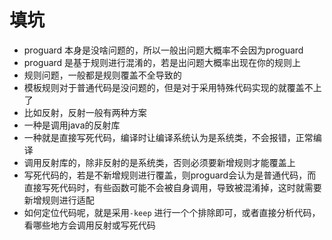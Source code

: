 # 填坑
- proguard 本身是没啥问题的，所以一般出问题大概率不会因为proguard
- proguard 是基于规则进行混淆的，若是出问题大概率出现在你的规则上
- 规则问题，一般都是规则覆盖不全导致的
- 模板规则对于普通代码是没问题的，但是对于采用特殊代码实现的就覆盖不上了
- 比如反射，反射一般有两种方案
- 一种是调用java的反射库
- 一种就是直接写死代码，编译时让编译系统认为是系统类，不会报错，正常编译
- 调用反射库的，除非反射的是系统类，否则必须要新增规则才能覆盖上
- 写死代码的，若是不新增规则进行覆盖，则proguard会认为是普通代码，而直接写死代码时，有些函数可能不会被自身调用，导致被混淆掉，这时就需要新增规则进行适配
- 如何定位代码呢，就是采用`-keep` 进行一个个排除即可，或者直接分析代码，看哪些地方会调用反射或写死代码
